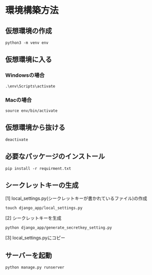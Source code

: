 # 環境構築方法

## 仮想環境の作成

```
python3 -m venv env
```

## 仮想環境に入る
### Windowsの場合
```
.\env\Scripts\activate
```

### Macの場合
```
source env/bin/activate
```

## 仮想環境から抜ける
```
deactivate
```

## 必要なパッケージのインストール
```
pip install -r requirment.txt
```

## シークレットキーの生成

[1] local_settings.py(シークレットキーが書かれているファイル)の作成
```
touch django_app/local_settings.py
```
[2] シークレットキーを生成
```
python django_app/generate_secretkey_setting.py
```
[3] local_settings.pyにコピー

## サーバーを起動
```
python manage.py runserver
```